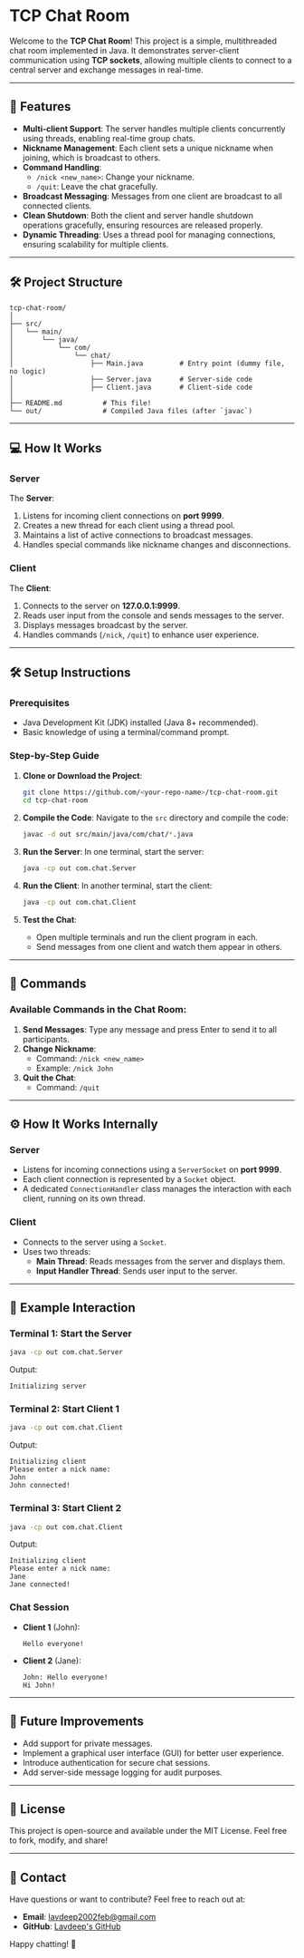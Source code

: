 # TCP Chat Room

Welcome to the **TCP Chat Room**! This project is a simple, multithreaded chat room implemented in Java. It demonstrates server-client communication using **TCP sockets**, allowing multiple clients to connect to a central server and exchange messages in real-time. 

---

## 🚀 Features

- **Multi-client Support**: The server handles multiple clients concurrently using threads, enabling real-time group chats.
- **Nickname Management**: Each client sets a unique nickname when joining, which is broadcast to others.
- **Command Handling**:
  - `/nick <new_name>`: Change your nickname.
  - `/quit`: Leave the chat gracefully.
- **Broadcast Messaging**: Messages from one client are broadcast to all connected clients.
- **Clean Shutdown**: Both the client and server handle shutdown operations gracefully, ensuring resources are released properly.
- **Dynamic Threading**: Uses a thread pool for managing connections, ensuring scalability for multiple clients.

---

## 🛠️ Project Structure

```plaintext
tcp-chat-room/
│
├── src/
│   └── main/
│       └── java/
│           └── com/
│               └── chat/
│                   ├── Main.java         # Entry point (dummy file, no logic)
│                   ├── Server.java       # Server-side code
│                   ├── Client.java       # Client-side code
│
├── README.md          # This file!
└── out/               # Compiled Java files (after `javac`)
```

---

## 💻 How It Works

### Server
The **Server**:
1. Listens for incoming client connections on **port 9999**.
2. Creates a new thread for each client using a thread pool.
3. Maintains a list of active connections to broadcast messages.
4. Handles special commands like nickname changes and disconnections.

### Client
The **Client**:
1. Connects to the server on **127.0.0.1:9999**.
2. Reads user input from the console and sends messages to the server.
3. Displays messages broadcast by the server.
4. Handles commands (`/nick`, `/quit`) to enhance user experience.

---

## 🛠️ Setup Instructions

### Prerequisites
- Java Development Kit (JDK) installed (Java 8+ recommended).
- Basic knowledge of using a terminal/command prompt.

### Step-by-Step Guide

1. **Clone or Download the Project**:
   ```bash
   git clone https://github.com/<your-repo-name>/tcp-chat-room.git
   cd tcp-chat-room
   ```

2. **Compile the Code**:
   Navigate to the `src` directory and compile the code:
   ```bash
   javac -d out src/main/java/com/chat/*.java
   ```

3. **Run the Server**:
   In one terminal, start the server:
   ```bash
   java -cp out com.chat.Server
   ```

4. **Run the Client**:
   In another terminal, start the client:
   ```bash
   java -cp out com.chat.Client
   ```

5. **Test the Chat**:
   - Open multiple terminals and run the client program in each.
   - Send messages from one client and watch them appear in others.

---

## 🔧 Commands

### Available Commands in the Chat Room:
1. **Send Messages**: Type any message and press Enter to send it to all participants.
2. **Change Nickname**:
   - Command: `/nick <new_name>`
   - Example: `/nick John`
3. **Quit the Chat**:
   - Command: `/quit`

---

## ⚙️ How It Works Internally

### Server
- Listens for incoming connections using a `ServerSocket` on **port 9999**.
- Each client connection is represented by a `Socket` object.
- A dedicated `ConnectionHandler` class manages the interaction with each client, running on its own thread.

### Client
- Connects to the server using a `Socket`.
- Uses two threads:
  - **Main Thread**: Reads messages from the server and displays them.
  - **Input Handler Thread**: Sends user input to the server.

---

## 👀 Example Interaction

### Terminal 1: Start the Server
```bash
java -cp out com.chat.Server
```
Output:
```
Initializing server
```

### Terminal 2: Start Client 1
```bash
java -cp out com.chat.Client
```
Output:
```
Initializing client
Please enter a nick name:
John
John connected!
```

### Terminal 3: Start Client 2
```bash
java -cp out com.chat.Client
```
Output:
```
Initializing client
Please enter a nick name:
Jane
Jane connected!
```

### Chat Session
- **Client 1** (John):
  ```plaintext
  Hello everyone!
  ```
- **Client 2** (Jane):
  ```plaintext
  John: Hello everyone!
  Hi John!
  ```

---

## 🎯 Future Improvements

- Add support for private messages.
- Implement a graphical user interface (GUI) for better user experience.
- Introduce authentication for secure chat sessions.
- Add server-side message logging for audit purposes.

---

## 📝 License

This project is open-source and available under the MIT License. Feel free to fork, modify, and share!

---

## 💬 Contact

Have questions or want to contribute? Feel free to reach out at:
- **Email**: lavdeep2002feb@gmail.com
- **GitHub**: [Lavdeep's GitHub](https://github.com/Lavdeep-Singh)

Happy chatting! 🎉
